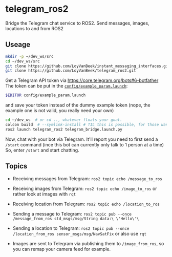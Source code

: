 # telegram_ros2
Bridge the Telegram chat service to ROS2. Send messages, images, locations to and from ROS2

## Useage
```bash
mkdir -p ~/dev_ws/src
cd ~/dev_ws/src
git clone https://github.com/LoyVanBeek/instant_messaging_interfaces.git
git clone https://github.com/LoyVanBeek/telegram_ros2.git
```

Get a Telegram API token via https://core.telegram.org/bots#6-botfather 
The token can be put in the [`config/example_param.launch`](https://github.com/LoyVanBeek/telegram_ros2/blob/master/config/example_param.yaml):
```bash
$EDITOR config/example_param.launch
```
and save your token instead of the dummy example token (nope, the example one is not valid, you really need your own)

```bash
cd ~/dev_ws  # or cd .., whatever floats your goat. 
colcon build  # --symlink-install # TIL this is possible, for those wanting to hack on this
ros2 launch telegram_ros2 telegram_bridge.launch.py
```

Now, chat with your bot via Telegram. 
It'll report you need to first send a `/start` command (ince this bot can currently only talk to 1 person at a time)
So, enter `/start` and start chatting. 

## Topics
- Receiving messages from Telegram: `ros2 topic echo /message_to_ros`
- Receiving images from Telegram: `ros2 topic echo /image_to_ros` or rather look at images with `rqt`
- Receiving location from Telegram: `ros2 topic echo /location_to_ros`

- Sending a message to Telegram: `ros2 topic pub --once /message_from_ros std_msgs/msg/String data:\ \'Hello\'\`
- Sending a location to Telegram: `ros2 topic pub --once  /location_from_ros sensor_msgs/msg/NavSatFix` or also use `rqt`
- Images are sent to Telegram via publishing them to `/image_from_ros`, so you can remap your camera feed for example. 

